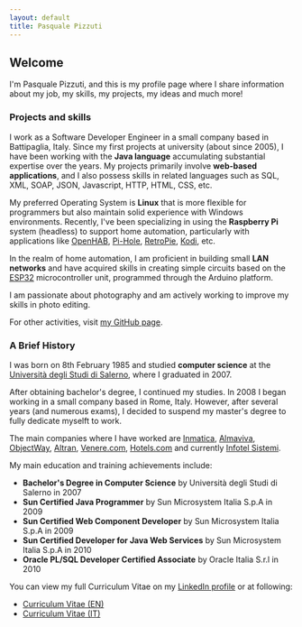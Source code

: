 ```yaml
---
layout: default
title: Pasquale Pizzuti
---
```


## Welcome

I'm Pasquale Pizzuti, and this is my profile page where I share information about my job, my skills, my projects, my ideas and much more!

### Projects and skills

I work as a Software Developer Engineer in a small company based in Battipaglia, Italy. Since my first projects at university (about since 2005), I have been working with the **Java language** accumulating substantial expertise over the years. My projects primarily involve **web-based applications**, and I also possess skills in related languages such as SQL, XML, SOAP, JSON, Javascript, HTTP, HTML, CSS, etc.

My preferred Operating System is **Linux** that is more flexible for programmers but also maintain solid experience with Windows environments. Recently, I've been specializing in using the **Raspberry Pi** system (headless) to support home automation, particularly with applications like [OpenHAB](https://www.openhab.org/), [Pi-Hole](https://pi-hole.net/), [RetroPie](https://retropie.org.uk/), [Kodi](https://kodi.tv/), etc.

In the realm of home automation, I am proficient in building small **LAN networks** and have acquired skills in creating simple circuits based on the [ESP32](https://www.espressif.com/en/products/socs/esp32) microcontroller unit, programmed through the Arduino platform.

I am passionate about photography and am actively working to improve my skills in photo editing.

For other activities, visit [my GitHub page](https://github.com/paspiz85).

### A Brief History

I was born on 8th February 1985 and studied **computer science** at the [Università degli Studi di Salerno](https://www.unisa.it/), where I graduated in 2007.

After obtaining bachelor's degree, I continued my studies. In 2008 I began working in a small company based in Rome, Italy. However, after several years (and numerous exams), I decided to suspend my master's degree to fully dedicate myselft to work.

The main companies where I have worked are [Inmatica](https://www.inmatica.com/), [Almaviva](https://www.almaviva.it/), [ObjectWay](https://www.objectway.com/), [Altran](http://www.altran.com/), [Venere.com](http://www.venere.com/), [Hotels.com](https://www.hotels.com) and currently [Infotel Sistemi](https://www.infotelsistemi.com/).

My main education and training achievements include:
- **Bachelor's Degree in Computer Science** by Università degli Studi di Salerno in 2007
- **Sun Certified Java Programmer** by Sun Microsystem Italia S.p.A in 2009
- **Sun Certified Web Component Developer** by Sun Microsystem Italia S.p.A in 2009
- **Sun Certified Developer for Java Web Services** by Sun Microsystem Italia S.p.A in 2010
- **Oracle PL/SQL Developer Certified Associate** by Oracle Italia S.r.l in 2010

You can view my full Curriculum Vitae on my [LinkedIn profile](https://it.linkedin.com/in/pasqualepizzuti) or at following:
- [Curriculum Vitae (EN)](https://www.dropbox.com/scl/fi/qh4t3xuoq6983vtxunskl/CV-Pizzuti-Pasquale-EN.pdf?rlkey=4zrap4smaifq09zr7x6xgbohf&dl=0)
- [Curriculum Vitae (IT)](https://www.dropbox.com/scl/fi/swith8tgkkgfninyz78fh/CV-Pizzuti-Pasquale-IT.pdf?rlkey=d3k517njkvwchi1n0v6dhtw5v&dl=0)
